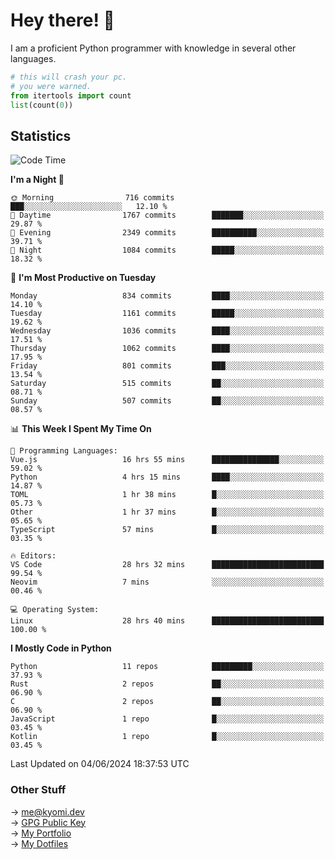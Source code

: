 # Hey there! 👋

I am a proficient Python programmer with knowledge in several other languages.

```py
# this will crash your pc.
# you were warned.
from itertools import count
list(count(0))
```

## Statistics
<!--START_SECTION:waka-->
![Code Time](http://img.shields.io/badge/Code%20Time-1%2C142%20hrs%2044%20mins-blue)

**I'm a Night 🦉** 

```text
🌞 Morning                716 commits         ███░░░░░░░░░░░░░░░░░░░░░░   12.10 % 
🌆 Daytime                1767 commits        ███████░░░░░░░░░░░░░░░░░░   29.87 % 
🌃 Evening                2349 commits        ██████████░░░░░░░░░░░░░░░   39.71 % 
🌙 Night                  1084 commits        █████░░░░░░░░░░░░░░░░░░░░   18.32 % 
```
📅 **I'm Most Productive on Tuesday** 

```text
Monday                   834 commits         ████░░░░░░░░░░░░░░░░░░░░░   14.10 % 
Tuesday                  1161 commits        █████░░░░░░░░░░░░░░░░░░░░   19.62 % 
Wednesday                1036 commits        ████░░░░░░░░░░░░░░░░░░░░░   17.51 % 
Thursday                 1062 commits        ████░░░░░░░░░░░░░░░░░░░░░   17.95 % 
Friday                   801 commits         ███░░░░░░░░░░░░░░░░░░░░░░   13.54 % 
Saturday                 515 commits         ██░░░░░░░░░░░░░░░░░░░░░░░   08.71 % 
Sunday                   507 commits         ██░░░░░░░░░░░░░░░░░░░░░░░   08.57 % 
```


📊 **This Week I Spent My Time On** 

```text
💬 Programming Languages: 
Vue.js                   16 hrs 55 mins      ███████████████░░░░░░░░░░   59.02 % 
Python                   4 hrs 15 mins       ████░░░░░░░░░░░░░░░░░░░░░   14.87 % 
TOML                     1 hr 38 mins        █░░░░░░░░░░░░░░░░░░░░░░░░   05.73 % 
Other                    1 hr 37 mins        █░░░░░░░░░░░░░░░░░░░░░░░░   05.65 % 
TypeScript               57 mins             █░░░░░░░░░░░░░░░░░░░░░░░░   03.35 % 

🔥 Editors: 
VS Code                  28 hrs 32 mins      █████████████████████████   99.54 % 
Neovim                   7 mins              ░░░░░░░░░░░░░░░░░░░░░░░░░   00.46 % 

💻 Operating System: 
Linux                    28 hrs 40 mins      █████████████████████████   100.00 % 
```

**I Mostly Code in Python** 

```text
Python                   11 repos            █████████░░░░░░░░░░░░░░░░   37.93 % 
Rust                     2 repos             ██░░░░░░░░░░░░░░░░░░░░░░░   06.90 % 
C                        2 repos             ██░░░░░░░░░░░░░░░░░░░░░░░   06.90 % 
JavaScript               1 repo              █░░░░░░░░░░░░░░░░░░░░░░░░   03.45 % 
Kotlin                   1 repo              █░░░░░░░░░░░░░░░░░░░░░░░░   03.45 % 
```




 Last Updated on 04/06/2024 18:37:53 UTC
<!--END_SECTION:waka-->

### Other Stuff

→ [me@kyomi.dev](mailto:me@kyomi.dev)\
→ [GPG Public Key](https://github.com/bitterteriyaki.gpg)\
→ [My Portfolio](https://kyomi.dev)\
→ [My Dotfiles](https://github.com/bitterteriyaki/dotfiles)
